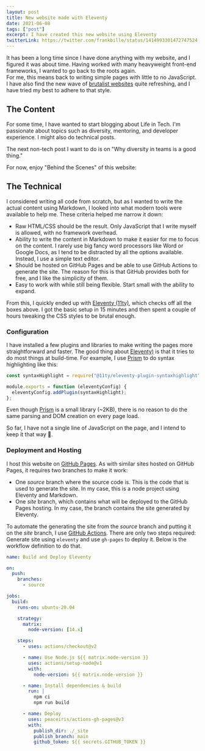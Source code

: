 ```yaml
---
layout: post
title: New website made with Eleventy
date: 2021-06-08
tags: ["post"]
excerpt: I have created this new website using Eleventy
twitterLink: https://twitter.com/frankbille/status/1414993301472747524
---
```


It has been a long time since I have done anything with my website, and I figured it was about time.
Having worked with many heavyweight front-end frameworks, I wanted to go back to the roots again.  
For me, this means back to writing simple pages with little to no JavaScript. I have also find the
new wave of [brutalist websites][brutalist] quite refreshing, and I have tried my best to adhere to that
style.

## The Content

For some time, I have wanted to start blogging about Life in Tech. I'm passionate about topics such as
diversity, mentoring, and developer experience. I might also do technical posts.

The next non-tech post I want to do is on "Why diversity in teams is a good thing."

For now, enjoy "Behind the Scenes" of this website:

## The Technical

I considered writing all code from scratch, but as I wanted to write the actual content using
Markdown, I looked into what modern tools were available to help me. These criteria helped me
narrow it down:

- Raw HTML/CSS should be the result. Only JavaScript that I write myself is allowed, with no framework overhead.
- Ability to write the content in Markdown to make it easier for me to focus on the content.
  I rarely use big fancy word processors like Word or Google Docs, as I tend to be distracted by all the options available.
  Instead, I use a simple text editor.
- Should be hosted on GitHub Pages and be able to use GitHub Actions to generate the site.
  The reason for this is that GitHub provides both for free, and I like the simplicity of
  them.
- Easy to work with while still being flexible. Start small with the ability to expand.

From this, I quickly ended up with [Eleventy (11ty)][eleventy], which checks off all the boxes above.
I got the basic setup in 15 minutes and then spent a couple of hours tweaking the CSS styles
to be brutal enough.

### Configuration

I have installed a few plugins and libraries to make writing the pages more straightforward and faster.
The good thing about [Eleventy)][eleventy] is that it tries to do most things at build-time.
For example, I use [Prism][prismjs] to do syntax highlighting like this:

```js
const syntaxHighlight = require("@11ty/eleventy-plugin-syntaxhighlight");

module.exports = function (eleventyConfig) {
  eleventyConfig.addPlugin(syntaxHighlight);
};
```

Even though [Prism][prismjs] is a small library (~2KB), there is no reason to do the same parsing
and DOM creation on every page load.

So far, I have not a single line of JavaScript on the page, and I intend to keep it that way 🤞.

### Deployment and Hosting

I host this website on [GitHub Pages][githubpages]. As with similar sites hosted on GitHub Pages,
it requires two branches to make it work:

- One _source_ branch where the source code is. This is the code that is used to generate the site.
  In my case, this is a node project using Eleventy and Markdown.
- One _site_ branch, which contains what will be deployed to the GitHub Pages hosting. In my case,
  the branch contains the site generated by Eleventy.

To automate the generating the site from the _source_ branch and putting it on the _site_ branch,
I use [GitHub Actions][githubactions]. There are only two steps required:
Generate site using `eleventy` and use `gh-pages` to deploy it. Below is the workflow definition
to do that.

```yaml
name: Build and Deploy Eleventy

on:
  push:
    branches:
      - source

jobs:
  build:
    runs-on: ubuntu-20.04

    strategy:
      matrix:
        node-version: [14.x]

    steps:
      - uses: actions/checkout@v2

      - name: Use Node.js ${{ matrix.node-version }}
        uses: actions/setup-node@v1
        with:
          node-version: ${{ matrix.node-version }}

      - name: Install dependencies & build
        run: |
          npm ci
          npm run build

      - name: Deploy
        uses: peaceiris/actions-gh-pages@v3
        with:
          publish_dir: ./_site
          publish_branch: main
          github_token: ${{ secrets.GITHUB_TOKEN }}
```

[brutalist]: https://brutalistwebsites.com/
[eleventy]: https://www.11ty.dev/
[prismjs]: https://prismjs.com/
[githubpages]: https://pages.github.com/
[githubactions]: https://github.com/features/actions
